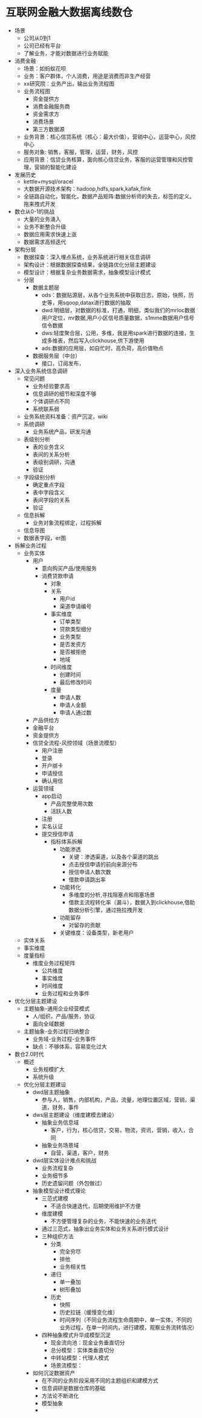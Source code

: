 # 互联网金融大数据离线数仓
- 场景
  - 公司从0到1
  - 公司已经有平台
  - 了解业务，才能对数据进行业务赋能
- 消费金融
  - 场景：如蚂蚁花呗
  - 业务：客户群体，个人消费，用途是消费而非生产经营
  - xx研究院：业务产出，输出业务流程图
  - 业务流程图
    - 资金提供方
    - 消费金融服务商
    - 资金需求方
    - 消费场景
    - 第三方数据源
  - 业务背景：核心信贷系统（核心：最大价值），营销中心，运营中心，风控中心
  - 服务对象: 销售，客服，管理，运营，财务，风控
  - 应用背景：信贷业务核算，面向核心信贷业务，客服的运营管理和风控管理，营销的智能化建设
- 发展历史
  - kettle+mysql/oracel
  - 大数据开源技术架构：hadoop,hdfs,spark,kafak,flink
  - 全链路自动化，智能化，数据产品矩阵:数据分析师的失去，标签的定义。拖来拽式开发
- 数仓从0-1的挑战
  - 大量的业务涌入
  - 业务不断整合升级
  - 数据应用需求快速上涨
  - 数据需求高频迭代
- 架构分层
  - 数据探查：深入埋点系统，业务系统进行相关信息调研
  - 架构设计：根据数据探查结果，全链路优化分层主题建设
  - 模型设计：根据复杂业务数据需求，抽象模型设计模式
  - 分层
    - 数据主题层
      - ods：数据贴源层，从各个业务系统中获取日志，原始，快照，历史等，用sqoop,datax进行数据的抽取
      - dwd:明细层，对数据的标准，打通，明细，类似我们的mrloc数据用户定位，mr数据,用户小区信号质量数据，s1mme数据用户信号信令数据
      - dws:轻度聚合层，公用，多维，我是用spark进行数据的连接，生成多维表，然后写入clickhouse,供下游使用
      - ads:数据的应用层，如自忙时，高负荷，高价值物点
    - 数据服务层（中台）
      - 接口，订阅发布，
- 深入业务系统信息调研 
  - 常见问题
    - 业务经验要求高
    - 信息调研的细节和深度不够
    - 个体调研点不同
    - 系统联系弱
  - 业务系统资料准备：资产沉淀，wiki
  - 系统调研
    - 业务系统产品，研发沟通
  - 表级别分析
    - 表的业务含义
    - 表间的关系分析
    - 表级别调研，沟通
    - 验证
  - 字段级别分析
    - 确定重点字段
    - 表中字段含义
    - 表间字段的关系
    - 验证
  - 信息拆解
    - 业务对象流程绑定，过程拆解
  - 信息导图
  - 数据表字段，er图
- 拆解业务过程
  - 业务实体
    - 用户
      - 意向购买产品/使用服务
      - 消费贷款申请
        - 对象
        - 关系
          - 用户id
          - 渠道申请编号
        - 事实维度
          - 订单类型
          - 贷款类型细分
          - 业务类型
          - 是否发资方
          - 是否被拒绝
          - 地域
        - 时间维度
          - 创建时间
          - 最后修改时间
        - 度量
          - 申请人数
          - 申请人金额
          - 申请人通过数
    - 产品供给方
    - 金融平台
    - 资金提供方
    - 信贷全流程-风控领域（场景流模型）
      - 用户注册
      - 登录
      - 开户绑卡
      - 申请授信
      - 确认用信
    - 运营领域
      - app启动
        - 产品完整使用次数
        - 活跃人数
      - 注册
      - 实名认证
      - 提交授信申请
        - 指标体系拆解
          - 功能渗透
            - 关键：渗透渠道，以及各个渠道的跳出
            - 点击授信申请的前向来源分布
            - 授信申请人数次数
            - 借款申请跳出率
          - 功能转化
            - 多维度的分析,寻找阻塞点和阻塞场景
            - 借款主流程转化率（漏斗），数据入到clickhouse,借助数据分析引擎，通过拖拉拽开发
          - 功能留存
            - 对留存的贡献
          - 关键维度：设备类型，新老用户
  - 实体关系
  - 事实维度
  - 度量指标
    - 维度业务过程矩阵
      - 公共维度
      - 事实维度
      - 时间维度
      - 业务过程和业务事件
- 优化分层主题建设
  - 主题抽象-通用企业经营模式
    - 人/组织，产品/服务，协议
    - 面向全域数据
  - 主题抽象-业务过程归纳整合
    - 业务域-业务过程-业务事件
    - 缺点：不够体系，容易变化过大
- 数仓2.0时代
  - 概述
    - 业务规模扩大
    - 系统升级
  - 优化分层主题建设
    - dwd层主题抽象
      - 参与人，销售，内部机构，产品，流量，地理位置区域，营销，渠道，财务，事件
    - dws层主题建设（维度建模去建设）
      - 抽象业务信息域
        - 客户，行为，核心信贷，交易，物流，资讯，营销，收入，合同
      - 抽象业务场景域
        - 自营，渠道，客户，财务
    - dwd层实体设计难点和挑战
      - 业务流程复杂
      - 业务细节多
      - 历史遗留问题（外包做过）
    - 抽象模型设计模式理论
      - 三范式建模
        - 不适合快速迭代，后期使用维护不方便
      - 维度建模
        - 不方便管理复杂的业务，不能快速的业务迭代
      - 通过三范式，抽象出业务实体和业务关系进行模式设计
      - 三种组织方法
        - 分类
          - 完全穷尽
          - 排他
          - 业务相关性
        - 递归
          - 单一叠加
          - 树形叠加
        - 历史
          - 快照
          - 历史拉链（缓慢变化维）
          - 时间序列（不同业务流程生命周期中，单一实体，不同的业务过程，在单一时间内，进行建模，观察业务流转情况）
      - 四种抽象模式升华成模型沉淀
        - 现金流向池：现金业务垂直切分
        - 总分模型：实体类垂直切分
        - 中转站模型：代理人模式
        - 场景流模型：
    - 如何沉淀数据资产
      - 在不同的业务阶段采用不同的主题组织和建模方式
      - 信息调研是数据仓库的基础
      - 方法论不断进化
      - 模型抽象
      - 

